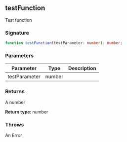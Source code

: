 ## testFunction

Test function

<h3 id="testfunction-signature">Signature</h3>

```typescript
function testFunction(testParameter: number): number;
```

<h3 id="testfunction-parameters">Parameters</h3>

| Parameter | Type | Description |
| - | - | - |
| testParameter | number | |

<h3 id="testfunction-returns">Returns</h3>

A number

**Return type**: number

<h3 id="testfunction-throws">Throws</h3>

An Error
